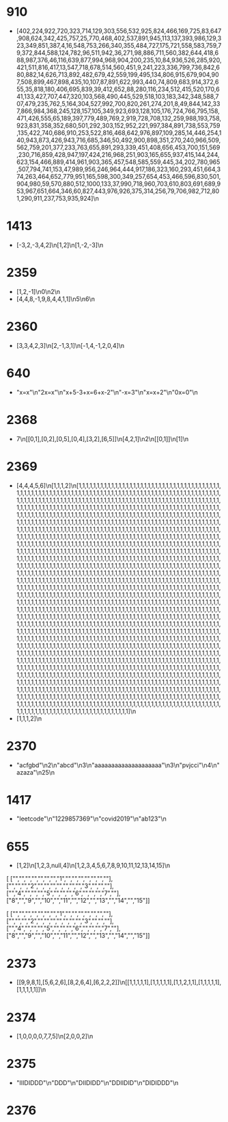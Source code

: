 # 910
- [402,224,922,720,323,714,129,303,556,532,925,824,466,169,725,83,647,908,624,342,425,757,25,770,468,402,537,891,945,113,137,393,986,129,323,349,851,387,4,16,548,753,266,340,355,484,727,175,721,558,583,759,79,372,844,588,124,782,96,511,942,36,271,98,886,711,560,382,644,418,688,987,376,46,116,639,877,994,968,904,200,235,10,84,936,526,285,920,421,511,816,417,13,547,718,678,514,560,451,9,241,223,336,799,736,842,680,882,14,626,713,892,482,679,42,559,199,495,134,806,915,679,904,907,508,899,467,898,435,10,107,87,891,622,993,440,74,809,683,914,372,655,35,818,180,406,695,839,39,412,652,88,280,116,234,512,415,520,170,641,133,427,707,447,320,103,568,490,445,529,518,103,183,342,348,588,707,479,235,762,5,164,304,527,992,700,820,261,274,201,8,49,844,142,337,866,984,368,245,128,157,105,349,923,693,128,105,176,724,766,795,158,471,426,555,65,189,397,779,489,769,2,919,728,708,132,259,988,193,758,923,831,358,352,680,501,292,303,152,952,221,997,384,891,738,553,759,135,422,740,686,910,253,522,816,468,642,976,897,109,285,14,446,254,140,943,873,426,943,716,685,346,50,492,900,898,351,270,240,966,509,562,759,201,377,233,763,655,891,293,339,451,408,656,453,700,151,569,230,716,859,428,947,197,424,216,968,251,903,165,655,937,415,144,244,623,154,466,889,414,961,903,365,457,548,585,559,445,34,202,780,965,507,794,741,153,47,989,956,246,964,444,917,186,323,160,293,451,664,374,263,464,652,779,951,165,598,300,349,257,654,453,466,596,830,501,904,980,59,570,880,512,1000,133,37,990,718,960,703,610,803,691,689,953,967,651,664,346,60,827,443,976,926,375,314,256,79,706,982,712,801,290,911,237,753,935,924]\n


# 1413
- [-3,2,-3,4,2]\n[1,2]\n[1,-2,-3]\n


# 2359
- [1,2,-1]\n0\n2\n
- [4,4,8,-1,9,8,4,4,1,1]\n5\n6\n

# 2360
- [3,3,4,2,3]\n[2,-1,3,1]\n[-1,4,-1,2,0,4]\n


# 640
- "x=x"\n"2x=x"\n"x+5-3+x=6+x-2"\n"-x=3"\n"x=x+2"\n"0x=0"\n


# 2368
- 7\n[[0,1],[0,2],[0,5],[0,4],[3,2],[6,5]]\n[4,2,1]\n2\n[[0,1]]\n[1]\n


# 2369
- [4,4,4,5,6]\n[1,1,1,2]\n[1,1,1,1,1,1,1,1,1,1,1,1,1,1,1,1,1,1,1,1,1,1,1,1,1,1,1,1,1,1,1,1,1,1,1,1,1,1,1,1,1,1,1,1,1,1,1,1,1,1,1,1,1,1,1,1,1,1,1,1,1,1,1,1,1,1,1,1,1,1,1,1,1,1,1,1,1,1,1,1,1,1,1,1,1,1,1,1,1,1,1,1,1,1,1,1,1,1,1,1,1,1,1,1,1,1,1,1,1,1,1,1,1,1,1,1,1,1,1,1,1,1,1,1,1,1,1,1,1,1,1,1,1,1,1,1,1,1,1,1,1,1,1,1,1,1,1,1,1,1,1,1,1,1,1,1,1,1,1,1,1,1,1,1,1,1,1,1,1,1,1,1,1,1,1,1,1,1,1,1,1,1,1,1,1,1,1,1,1,1,1,1,1,1,1,1,1,1,1,1,1,1,1,1,1,1,1,1,1,1,1,1,1,1,1,1,1,1,1,1,1,1,1,1,1,1,1,1,1,1,1,1,1,1,1,1,1,1,1,1,1,1,1,1,1,1,1,1,1,1,1,1,1,1,1,1,1,1,1,1,1,1,1,1,1,1,1,1,1,1,1,1,1,1,1,1,1,1,1,1,1,1,1,1,1,1,1,1,1,1,1,1,1,1,1,1,1,1,1,1,1,1,1,1,1,1,1,1,1,1,1,1,1,1,1,1,1,1,1,1,1,1,1,1,1,1,1,1,1,1,1,1,1,1,1,1,1,1,1,1,1,1,1,1,1,1,1,1,1,1,1,1,1,1,1,1,1,1,1,1,1,1,1,1,1,1,1,1,1,1,1,1,1,1,1,1,1,1,1,1,1,1,1,1,1,1,1,1,1,1,1,1,1,1,1,1,1,1,1,1,1,1,1,1,1,1,1,1,1,1,1,1,1,1,1,1,1,1,1,1,1,1,1,1,1,1,1,1,1,1,1,1,1,1,1,1,1,1,1,1,1,1,1,1,1,1,1,1,1,1,1,1,1,1,1,1,1,1,1,1,1,1,1,1,1,1,1,1,1,1,1,1,1,1,1,1,1,1,1,1,1,1,1,1,1,1,1,1,1,1,1,1,1,1,1,1,1,1,1,1,1,1,1,1,1,1,1,1,1,1,1,1,1,1,1,1,1,1,1,1,1,1,1,1,1,1,1,1,1,1,1,1,1,1,1,1,1,1,1,1,1,1,1,1,1,1,1,1,1,1,1,1,1,1,1,1,1,1,1,1,1,1,1,1,1,1,1,1,1,1,1,1,1,1,1,1,1,1,1,1,1,1,1,1,1,1,1,1,1,1,1,1,1,1,1,1,1,1,1,1,1,1,1,1,1,1,1,1,1,1,1,1,1,1,1,1,1,1,1,1,1,1,1,1,1,1,1,1,1,1,1,1,1,1,1,1,1,1,1,1,1,1,1,1,1,1,1,1,1,1,1,1,1,1,1,1,1,1,1,1,1,1,1,1,1,1,1,1,1,1,1,1,1,1,1,1,1,1,1,1,1,1,1,1,1,1,1,1,1,1,1,1,1,1,1,1,1,1,1,1,1,1,1,1,1,1,1,1,1,1,1,1,1,1,1,1,1,1,1,1,1,1,1,1,1,1,1,1,1,1,1,1,1,1,1,1,1,1,1,1,1,1,1,1,1,1,1,1,1,1,1,1,1,1,1,1,1,1,1,1,1,1,1,1,1,1,1,1,1,1,1,1,1,1,1,1,1,1,1,1,1,1,1,1,1,1,1,1,1,1,1,1,1,1,1,1,1,1,1,1,1,1,1,1,1,1,1,1,1,1,1,1,1,1,1,1,1,1,1,1,1,1,1,1,1,1,1,1,1,1,1,1,1,1,1,1,1,1,1,1,1,1,1,1,1,1,1,1,1,1,1,1,1,1,1,1,1,1,1,1,1,1,1,1,1,1,1,1,1,1,1,1,1,1,1,1,1,1,1,1,1,1,1,1,1,1,1,1,1,1,1,1,1,1,1,1,1,1,1,1,1,1,1,1,1,1,1,1,1,1,1,1,1,1,1,1,1,1,1,1,1,1,1,1,1,1,1,1,1,1,1,1,1,1,1,1,1,1,1,1,1,1,1,1,1,1,1,1,1,1,1,1,1,1,1,1,1,1,1,1,1,1,1,1,1,1,1,1,1,1,1,1,1,1,1,1,1,1,1,1,1,1,1,1,1,1,1,1,1,1,1,1,1,1,1,1,1,1,1,1,1,1,1,1,1,1,1,1,1,1,1,1,1,1,1,1,1,1,1,1,1,1,1,1,1,1,1,1,1,1,1,1,1,1,1,1,1,1,1,1,1,1,1,1,1,1,1,1,1,1,1,1,1,1,1,1,1,1,1,1,1,1,1,1,1,1,1,1,1,1,1,1,1,1,1,1,1,1,1,1,1,1,1,1,1,1,1,1,1,1,1,1,1,1,1,1,1,1,1,1,1,1,1,1,1,1,1,1,1,1,1,1,1,1,1,1,1,1,1,1,1,1,1,1,1,1,1,1,1,1,1,1,1,1,1,1,1,1,1,1,1,1,1,1,1,1,1,1,1,1,1,1,1,1,1,1,1,1,1,1,1,1,1,1,1,1,1,1,1,1,1,1,1,1,1,1,1,1,1,1,1,1,1,1,1,1,1,1,1,1,1,1,1,1,1,1,1,1,1,1,1,1,1,1,1,1,1,1,1,1,1,1,1,1,1,1,1,1,1,1,1,1,1,1,1,1,1,1,1,1,1,1,1,1,1,1,1,1,1,1,1,1,1,1,1,1,1,1,1,1,1,1,1,1,1,1,1,1,1,1,1,1,1,1,1,1,1,1,1,1,1,1,1,1,1,1,1,1,1,1,1,1,1,1,1,1,1,1,1,1,1,1,1,1,1,1,1,1,1,1,1,1,1,1,1,1,1,1,1,1,1,1,1,1,1,1,1,1,1,1,1,1,1,1,1,1,1,1,1,1,1,1,1,1,1,1,1,1,1,1,1,1,1,1,1,1,1,1,1,1,1,1,1,1,1,1,1,1,1,1,1,1,1,1,1,1,1,1,1,1,1,1,1,1,1,1,1,1,1,1,1,1,1,1,1,1,1,1,1,1,1,1,1,1,1,1,1,1,1,1,1,1,1,1,1,1,1,1,1,1,1,1,1,1,1,1,1,1,1,1,1,1,1,1,1,1,1,1,1,1,1,1,1,1,1,1,1,1,1,1,1,1,1,1,1,1,1,1,1,1,1,1,1,1,1,1,1,1,1,1,1,1,1,1,1,1,1,1,1,1,1,1,1,1,1,1,1,1,1,1,1,1,1,1,1,1,1,1,1,1,1,1,1,1,1,1,1,1,1,1,1,1,1,1,1,1,1,1,1,1,1,1,1,1,1,1,1,1,1,1,1,1,1,1,1,1,1,1,1,1,1,1,1,1,1,1,1,1,1,1,1,1,1,1,1,1,1,1,1,1,1,1,1,1,1,1,1,1,1,1,1,1,1,1,1,1,1,1,1,1,1,1,1,1,1,1,1,1,1,1,1,1,1,1,1,1,1,1,1,1,1,1,1,1,1,1,1,1,1,1,1,1,1,1,1,1,1,1,1,1,1,1,1,1,1,1,1,1,1,1,1,1,1,1,1,1,1,1,1,1,1,1,1,1,1,1,1,1,1,1,1,1,1,1,1,1,1,1,1,1,1,1,1,1,1,1,1,1,1,1,1,1,1,1,1,1,1,1,1,1,1,1,1,1,1,1,1,1,1,1,1,1,1,1,1,1,1,1,1,1,1,1,1,1,1,1,1,1,1,1,1,1,1,1,1,1,1,1,1,1,1,1,1,1,1,1,1,1,1,1,1,1,1,1,1,1,1,1,1,1,1,1,1,1,1,1,1,1,1,1,1,1,1,1,1,1,1,1,1,1]\n
- [1,1,1,2]\n

# 2370
- "acfgbd"\n2\n"abcd"\n3\n"aaaaaaaaaaaaaaaaaaaa"\n3\n"pvjcci"\n4\n"azaza"\n25\n

# 1417
- "leetcode"\n"1229857369"\n"covid2019"\n"ab123"\n

# 655
- [1,2]\n[1,2,3,null,4]\n[1,2,3,4,5,6,7,8,9,10,11,12,13,14,15]\n


[
["","","","","","","","1","","","","","","",""],
["","","","2","","","","","","","","3","","",""],
["","4","","","","5","","","","6","","","","7",""],
["8","","9","","10","","11","","12","","13","","14","","15"]]


[
["","","","","","","","1","","","","","","",""],
["","","","2","","","","","","","","3","","",""],
["","4","","","","5","","","","6","","","","7",""],
["8","","9","","10","","11","","12","","13","","14","","15"]]

# 2373
- [[9,9,8,1],[5,6,2,6],[8,2,6,4],[6,2,2,2]]\n[[1,1,1,1,1],[1,1,1,1,1],[1,1,2,1,1],[1,1,1,1,1],[1,1,1,1,1]]\n

# 2374 
- [1,0,0,0,0,7,7,5]\n[2,0,0,2]\n

# 2375
- "IIIDIDDD"\n"DDD"\n"DIIDIDD"\n"DDIIDID"\n"DIDIDDD"\n

# 2376
```



```